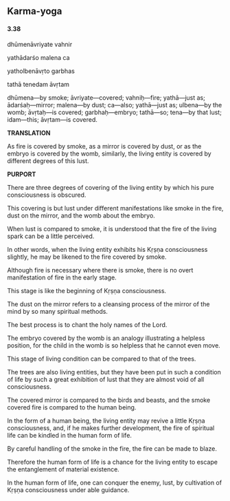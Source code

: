 <!--
.. title: Bg:mirror:4/7
.. slug: bg-4-mirror
.. date: 2019-08-17 04:31:09 UTC-04:00 
.. tags: mirror
.. category: bhagavad-gita
.. link:
.. description: mirror
.. type: text
-->

## Karma-yoga

#### 3.38

dhūmenāvriyate vahnir

yathādarśo malena ca

yatholbenāvṛto garbhas

tathā tenedam āvṛtam

<!-- TEASER_END -->

dhūmena—by smoke; āvriyate—covered; vahniḥ—fire; yathā—just as; ādarśaḥ—mirror; malena—by dust; ca—also; yathā—just as; ulbena—by the womb; āvṛtaḥ—is covered; garbhaḥ—embryo; tathā—so; tena—by that lust; idam—this; āvṛtam—is covered.

**TRANSLATION**

As fire is covered by smoke, as a mirror is covered by dust, or as the embryo is covered by the womb, similarly, the living entity is covered by different degrees of this lust.

**PURPORT**

There are three degrees of covering of the living entity by which his pure consciousness is obscured.

This covering is but lust under different manifestations like smoke in the fire, dust on the mirror, and the womb about the embryo.

When lust is compared to smoke, it is understood that the fire of the living spark can be a little perceived.

In other words, when the living entity exhibits his Kṛṣṇa consciousness slightly, he may be likened to the fire covered by smoke.

Although fire is necessary where there is smoke, there is no overt manifestation of fire in the early stage.

This stage is like the beginning of Kṛṣṇa consciousness.

The dust on the mirror refers to a cleansing process of the mirror of the mind by so many spiritual methods.

The best process is to chant the holy names of the Lord.

The embryo covered by the womb is an analogy illustrating a helpless position, for the child in the womb is so helpless that he cannot even move.

This stage of living condition can be compared to that of the trees.

The trees are also living entities, but they have been put in such a condition of life by such a great exhibition of lust that they are almost void of all consciousness.

The covered mirror is compared to the birds and beasts, and the smoke covered fire is compared to the human being.

In the form of a human being, the living entity may revive a little Kṛṣṇa consciousness, and, if he makes further development, the fire of spiritual life can be kindled in the human form of life.

By careful handling of the smoke in the fire, the fire can be made to blaze.

Therefore the human form of life is a chance for the living entity to escape the entanglement of material existence.

In the human form of life, one can conquer the enemy, lust, by cultivation of Kṛṣṇa consciousness under able guidance.

